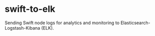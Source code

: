 # swift-to-elk
Sending Swift node logs for analytics and monitoring to Elasticsearch-Logstash-Kibana (ELK).
